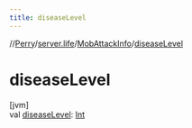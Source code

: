 ```yaml
---
title: diseaseLevel
---
```

//[Perry](../../../index.html)/[server.life](../index.html)/[MobAttackInfo](index.html)/[diseaseLevel](disease-level.html)



# diseaseLevel



[jvm]\
val [diseaseLevel](disease-level.html): [Int](https://kotlinlang.org/api/latest/jvm/stdlib/kotlin/-int/index.html)




